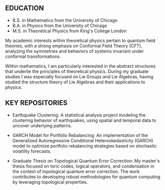 ## EDUCATION

- B.S. in Mathematics from the University of Chicago
- B.A. in Physics from the University of Chicago
- M.S. in Theoretical Physics from King's College London

My academic interests within theoretical physics pertain to quantum field theories, with a strong emphasis on Conformal Field Theory (CFT), analyzing the symmetries and behaviors of systems invariant under conformal transformations.

Within mathematics, I am particularly interested in the abstract structures that underlie the principles of theoretical physics. During my graduate studies I was especially focused on Lie Groups and Lie Algebras, having studied the structure theory of Lie Algebras and their applications to physics.


## KEY REPOSITORIES

- Earthquake Clustering: A statistical analysis project modeling the clustering behavior of earthquakes, using spatial and temporal data to uncover underlying patterns.

- GARCH Model for Portfolio Rebalancing: An implementation of the Generalized Autoregressive Conditional Heteroskedasticity (GARCH) model to optimize portfolio rebalancing strategies based on stochastic volatility forecasts.

- Graduate Thesis on Topological Quantum Error Correction: My master's thesis focused on toric codes, logical operators, and condensation in the context of topological quantum error correction. The work contributes to developing robust methodologies for quantum computing by leveraging topological properties.
